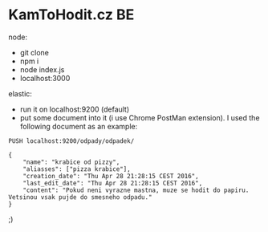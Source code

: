 KamToHodit.cz BE
================

node:

 * git clone
 * npm i
 * node index.js
 * localhost:3000

elastic:
 * run it on localhost:9200 (default)
 * put some document into it (i use Chrome PostMan extension). I used the following document as an example: 

```
PUSH localhost:9200/odpady/odpadek/

{
    "name": "krabice od pizzy", 
    "aliasses": ["pizza krabice"],
    "creation_date": "Thu Apr 28 21:28:15 CEST 2016", 
    "last_edit_date": "Thu Apr 28 21:28:15 CEST 2016", 
    "content": "Pokud neni vyrazne mastna, muze se hodit do papiru. Vetsinou vsak pujde do smesneho odpadu."
}
```

;) 
